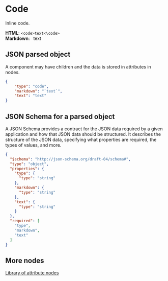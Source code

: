# Code

Inline code.

**HTML**: `<code>text<\code>`  
**Markdown**: ` `text` `

## JSON parsed object

A component may have children and the data is stored in attributes in nodes.

```json
{
    "type": "code",
    "markdown": "`text`",
    "text": "text"
}
```

## JSON Schema for a parsed object

A JSON Schema provides a contract for the JSON data required by a given application and how that JSON data should be structured. It describes the structure of the JSON data, specifying what properties are required, the types of values, and more.

```json
{
  "$schema": "http://json-schema.org/draft-04/schema#",
  "type": "object",
  "properties": {
    "type": {
      "type": "string"
    },
    "markdown": {
      "type": "string"
    },
    "text": {
      "type": "string"
    }
  },
  "required": [
    "type",
    "markdown",
    "text"
  ]
}
```

## More nodes

[Library of attribute nodes](document-object-model.md#library-of-attribute-nodes)